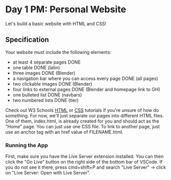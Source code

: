 # Day 1 PM: Personal Website

Let's build a basic website with HTML and CSS!

## Specification

Your website must include the following elements:

- at least 4 separate pages DONE
- one table DONE (latin)
- three images DONE (Blender)
- a navigation bar where you can access every page DONE (all pages)
- two clickable images DONE (Blender)
- four links to external pages DONE (Blender and homepage link to GH)
- one bulleted list DONE (navbars)
- two numbered lists DONE (tier)

Check out W3 Schools [HTML](https://www.w3schools.com/html/default.asp) or [CSS](https://www.w3schools.com/css/default.asp) tutorials if you're unsure of how do something. For now, we'll just separate our pages into different HTML files. One of them, index.html, is already created for you and should act as the "Home" page. You can just use one CSS file. To link to another page, just use an anchor tag with an href value of FILENAME.html.

### Running the App
 First, make sure you have the Live Server extension installed. You can then click the "Go Live" button on the right side of the bottom bar of VSCode. If you do not see it there, press cmd+shift+P and search "Live Server" -> click on "Live Server: Open with Live Server".